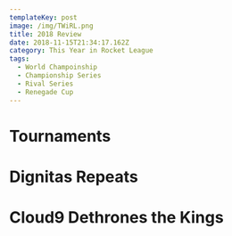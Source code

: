 ```yaml
---
templateKey: post
image: /img/TWiRL.png
title: 2018 Review
date: 2018-11-15T21:34:17.162Z
category: This Year in Rocket League
tags:
  - World Champoinship
  - Championship Series
  - Rival Series
  - Renegade Cup
---
```

# Tournaments

# Dignitas Repeats

# Cloud9 Dethrones the Kings


